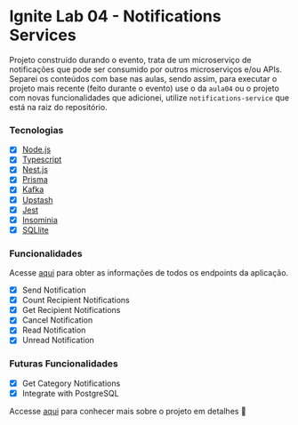 # Ignite Lab 04 - Notifications Services

Projeto construído durando o evento, trata de um microserviço de notificações que pode ser consumido por outros microserviços e/ou APIs. Separei os conteúdos com base nas aulas, sendo assim, para executar o projeto mais recente (feito durante o evento) use o da `aula04` ou o projeto com novas funcionalidades que adicionei, utilize `notifications-service` que está na raiz do repositório.

### Tecnologias

- [x] [Node.js](https://nodejs.org)
- [x] [Typescript](https://typescriptlang.org)
- [x] [Nest.js](https://nestjs.com/)
- [x] [Prisma](https://www.prisma.io/)
- [x] [Kafka](https://kafkajs.org/)
- [x] [Upstash](https://upstash.org/)
- [x] [Jest](https://jestjs.io/)
- [x] [Insominia](https://insomnia.rest/)
- [x] [SQLlite](https://www.sqlite.org/index.html)

### Funcionalidades

Acesse [aqui](./docs/ENDPOINTS.md) para obter as informações de todos os endpoints da aplicação.

- [x] Send Notification
- [x] Count Recipient Notifications
- [x] Get Recipient Notifications
- [x] Cancel Notification
- [x] Read Notification
- [x] Unread Notification

### Futuras Funcionalidades
- [x] Get Category Notifications
- [x] Integrate with PostgreSQL

Accesse [aqui](./docs/DETAILS.md) para conhecer mais sobre o projeto em detalhes :eyes:  
